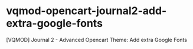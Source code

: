 # vqmod-opencart-journal2-add-extra-google-fonts
[VQMOD] Journal 2 - Advanced Opencart Theme: Add extra Google Fonts
